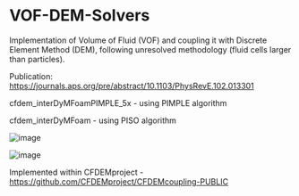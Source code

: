 # VOF-DEM-Solvers
Implementation of Volume of Fluid (VOF) and coupling it with Discrete Element Method (DEM), following unresolved methodology (fluid cells larger than particles).

Publication: https://journals.aps.org/pre/abstract/10.1103/PhysRevE.102.013301

cfdem_interDyMFoamPIMPLE_5x - using PIMPLE algorithm

cfdem_interDyMFoam - using PISO algorithm

![image](https://user-images.githubusercontent.com/53912571/183678846-18dabc9b-34d4-4afb-9522-15fc34469732.png)


![image](https://user-images.githubusercontent.com/53912571/183676824-9329d5a9-4cb0-418c-9c1f-41b366d7423e.png)



Implemented within CFDEMproject - https://github.com/CFDEMproject/CFDEMcoupling-PUBLIC

